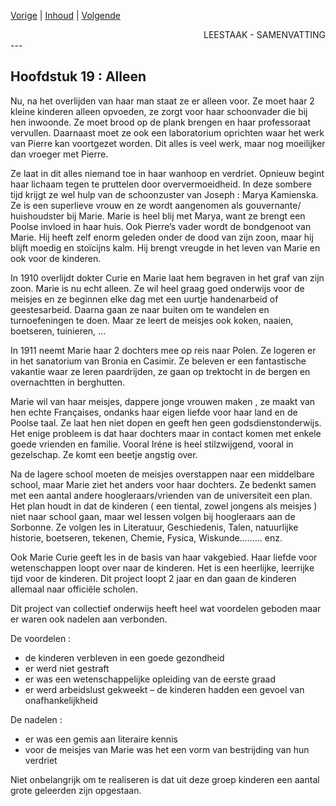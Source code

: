 [Vorige](hfst18_april_1906.md) | [Inhoud](inhoudsopgave.md) | [Volgende](hfst20_succes_beproeving.md)

<div style="text-align: right">LEESTAAK - SAMENVATTING</div>
---

## Hoofdstuk 19 : Alleen

Nu, na het overlijden van haar man staat ze er alleen voor. Ze moet haar 2 kleine kinderen alleen opvoeden, ze zorgt voor haar schoonvader die bij hen inwoonde. Ze moet brood op de plank brengen en haar professoraat vervullen. Daarnaast moet ze ook een laboratorium oprichten waar het werk van Pierre kan voortgezet worden. Dit alles is veel werk, maar nog moeilijker dan vroeger met Pierre. 

Ze laat in dit alles niemand toe in haar wanhoop en verdriet.  Opnieuw begint haar lichaam tegen te pruttelen door oververmoeidheid.  In deze sombere tijd krijgt ze wel hulp van de schoonzuster van Joseph : Marya Kamienska. Ze is een superlieve vrouw en ze wordt aangenomen als gouvernante/ huishoudster bij Marie. Marie is heel blij met Marya, want ze brengt een Poolse invloed in haar huis. Ook Pierre’s vader wordt de bondgenoot van Marie. Hij heeft zelf enorm geleden onder de dood van zijn zoon, maar hij blijft moedig en stoïcijns kalm. Hij brengt vreugde in het leven van Marie en ook voor de kinderen.

In 1910 overlijdt dokter Curie en Marie laat hem begraven in het graf van zijn zoon.
Marie is nu echt alleen. Ze wil heel graag goed onderwijs voor de meisjes en ze beginnen elke dag met een uurtje handenarbeid of geestesarbeid. Daarna gaan ze naar buiten om te wandelen en turnoefeningen te doen. Maar ze leert de meisjes ook koken, naaien, boetseren, tuinieren, ...

In 1911 neemt Marie haar 2 dochters mee op reis naar Polen. Ze logeren er in het sanatorium van Bronia en Casimir. Ze beleven er een fantastische vakantie waar ze leren paardrijden, ze gaan op trektocht in de bergen en overnachtten in berghutten.

Marie wil van haar meisjes, dappere jonge vrouwen maken , ze maakt van hen echte Françaises, ondanks haar eigen liefde voor haar land en de Poolse taal. Ze laat hen niet dopen en geeft hen geen godsdienstonderwijs. Het enige probleem is dat haar dochters maar in contact komen met enkele goede vrienden en familie. Vooral Iréne is heel stilzwijgend, vooral in gezelschap. Ze komt een beetje angstig over.  

Na de lagere school moeten de meisjes overstappen naar een middelbare school, maar Marie ziet het anders voor haar dochters. Ze bedenkt samen met een aantal andere hoogleraars/vrienden van de universiteit een plan. Het plan houdt in dat de kinderen ( een tiental, zowel jongens als meisjes ) niet naar school gaan, maar wel lessen volgen bij hoogleraars aan de Sorbonne. Ze volgen les in Literatuur, Geschiedenis, Talen, natuurlijke historie, boetseren, tekenen, Chemie, Fysica, Wiskunde……… enz.

Ook Marie Curie geeft les in de basis van haar vakgebied. Haar liefde voor wetenschappen loopt over naar de kinderen. Het is een heerlijke, leerrijke tijd voor de kinderen. Dit project loopt 2 jaar en dan gaan de kinderen allemaal naar officiële scholen.

Dit project van collectief onderwijs heeft heel wat voordelen geboden maar er waren ook nadelen aan verbonden.

De voordelen : 
- de kinderen verbleven in een goede gezondheid
- er werd niet gestraft
- er was een wetenschappelijke opleiding van de eerste graad
- er werd arbeidslust gekweekt
– de kinderen hadden een gevoel van onafhankelijkheid

De nadelen : 
- er was een gemis aan literaire kennis
- voor de meisjes van Marie was het een vorm van bestrijding van hun verdriet

Niet onbelangrijk om te realiseren is dat uit deze groep kinderen een aantal grote geleerden zijn opgestaan.

